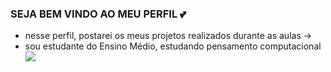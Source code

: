### SEJA BEM VINDO AO MEU PERFIL 💕

* nesse perfil, postarei os meus projetos realizados durante as aulas ->
* sou estudante do Ensino Médio, estudando pensamento computacional
 ![](https://tenor.com/pt-BR/view/kiss-lanadelrey-kisses-gif-5309094)
